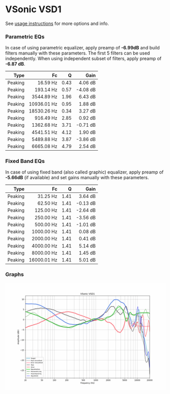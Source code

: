 # VSonic VSD1
See [usage instructions](https://github.com/jaakkopasanen/AutoEq#usage) for more options and info.

### Parametric EQs
In case of using parametric equalizer, apply preamp of **-6.99dB** and build filters manually
with these parameters. The first 5 filters can be used independently.
When using independent subset of filters, apply preamp of **-6.87 dB**.

| Type    | Fc          |    Q | Gain     |
|--------:|------------:|-----:|---------:|
| Peaking | 16.59 Hz    | 0.43 | 4.06 dB  |
| Peaking | 193.14 Hz   | 0.57 | -4.08 dB |
| Peaking | 3544.89 Hz  | 1.96 | 6.43 dB  |
| Peaking | 10936.01 Hz | 0.95 | 1.88 dB  |
| Peaking | 18530.26 Hz | 0.34 | 3.27 dB  |
| Peaking | 916.49 Hz   | 2.85 | 0.92 dB  |
| Peaking | 1362.68 Hz  | 3.71 | -0.71 dB |
| Peaking | 4541.51 Hz  | 4.12 | 1.90 dB  |
| Peaking | 5489.88 Hz  | 3.87 | -3.86 dB |
| Peaking | 6665.08 Hz  | 4.79 | 2.54 dB  |

### Fixed Band EQs
In case of using fixed band (also called graphic) equalizer, apply preamp of **-5.66dB**
(if available) and set gains manually with these parameters.

| Type    | Fc          |    Q | Gain     |
|--------:|------------:|-----:|---------:|
| Peaking | 31.25 Hz    | 1.41 | 3.64 dB  |
| Peaking | 62.50 Hz    | 1.41 | -0.13 dB |
| Peaking | 125.00 Hz   | 1.41 | -2.64 dB |
| Peaking | 250.00 Hz   | 1.41 | -3.56 dB |
| Peaking | 500.00 Hz   | 1.41 | -1.01 dB |
| Peaking | 1000.00 Hz  | 1.41 | 0.08 dB  |
| Peaking | 2000.00 Hz  | 1.41 | 0.41 dB  |
| Peaking | 4000.00 Hz  | 1.41 | 5.14 dB  |
| Peaking | 8000.00 Hz  | 1.41 | 1.45 dB  |
| Peaking | 16000.01 Hz | 1.41 | 5.01 dB  |

### Graphs
![](./VSonic%20VSD1.png)